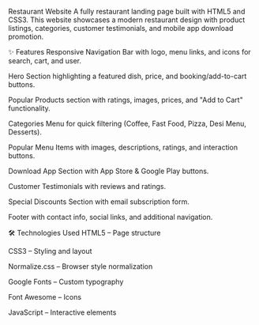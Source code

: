Restaurant Website
A fully restaurant landing page built with HTML5 and CSS3.
This website showcases a modern restaurant design with product listings, categories, customer testimonials, and mobile app download promotion.

✨ Features
Responsive Navigation Bar with logo, menu links, and icons for search, cart, and user.

Hero Section highlighting a featured dish, price, and booking/add-to-cart buttons.

Popular Products section with ratings, images, prices, and "Add to Cart" functionality.

Categories Menu for quick filtering (Coffee, Fast Food, Pizza, Desi Menu, Desserts).

Popular Menu Items with images, descriptions, ratings, and interaction buttons.

Download App Section with App Store & Google Play buttons.

Customer Testimonials with reviews and ratings.

Special Discounts Section with email subscription form.

Footer with contact info, social links, and additional navigation.

🛠️ Technologies Used
HTML5 – Page structure

CSS3 – Styling and layout

Normalize.css – Browser style normalization

Google Fonts – Custom typography

Font Awesome – Icons

JavaScript – Interactive elements
